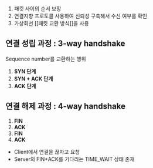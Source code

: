 1. 패킷 사이의 순서 보장
2. 연결지향 프로토콜 사용하여 신뢰성 구축해서 수신 여부를 확인
3. 가상회선 [[패킷 교환 방식]]을 사용
## 연결 성립 과정 : 3-way handshake
Sequence number를 교환하는 행위
1. **SYN 단계** 
2. **SYN + ACK 단계**
3. **ACK 단계**
## 연결 해제 과정 : 4-way handshake
1. **FIN**
2. **ACK**
3. **FIN**
4. **ACK** 
- Client에서 연결을 끊자고 요청
- Server의 FIN+ACK를 기다리는 TIME_WAIT 상태 존재
